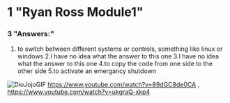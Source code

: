 # 1 "Ryan Ross Module1"
### 3 "Answers:"


1. to switch between different systems or controls, something like linux or windows
2.I have no idea what the answer to this one
3.I have no idea what the answer to this one
4.to copy the code from one side to the other side
5.to activate an emergancy shutdown




![DioJojoGIF](https://github.com/tommyjarvis1/RyanRossTraining_Modules/assets/150482361/eee98427-2067-4ae6-9277-c9fa056ab785)
https://www.youtube.com/watch?v=89dGC8de0CA ,      https://www.youtube.com/watch?v=ukgraQ-xkp4
